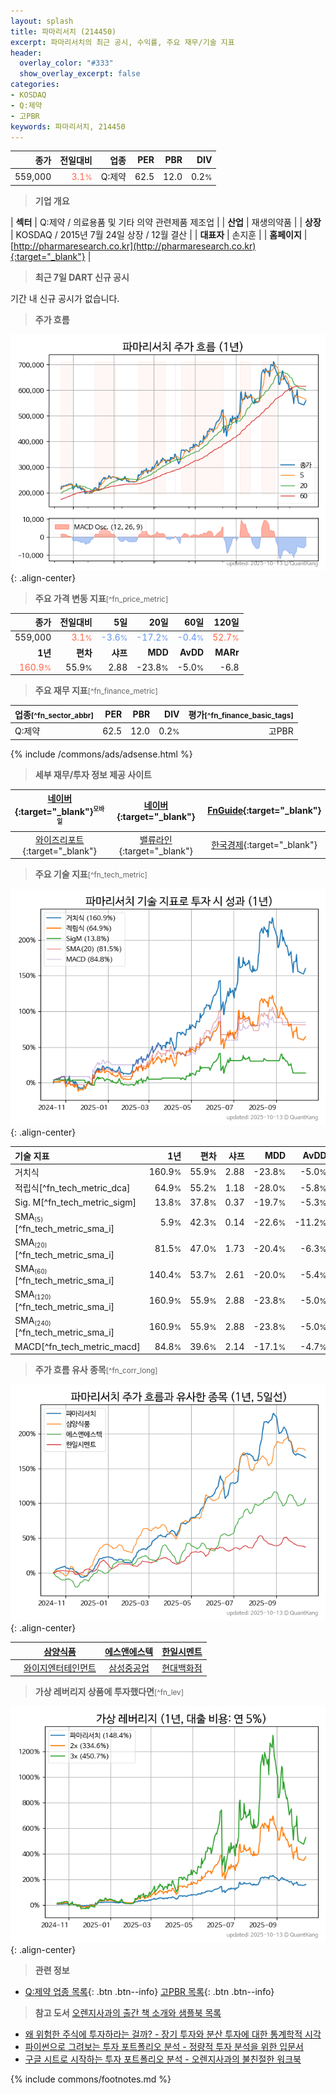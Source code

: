 ```yaml
---
layout: splash
title: 파마리서치 (214450)
excerpt: 파마리서치의 최근 공시, 수익률, 주요 재무/기술 지표
header:
  overlay_color: "#333"
  show_overlay_excerpt: false
categories:
- KOSDAQ
- Q:제약
- 고PBR
keywords: 파마리서치, 214450
---
```


| **종가** | **전일대비** | **업종** | **PER** | **PBR** | **DIV** |
| -------: | -----------: | -------: | ------: | ------: | ------: |
| 559,000 | <span style="color: tomato">3.1<small>%</small></span> | Q:제약 | 62.5 | 12.0 | 0.2<small>%</small> |

<!-- more -->


> **기업 개요**<a id="company"></a>

| <span style="white-space:nowrap;">**섹터**</span> | Q:제약 / 의료용품 및 기타 의약 관련제품 제조업 |
| <span style="white-space:nowrap;">**산업**</span> | 재생의약품 |
| <span style="white-space:nowrap;">**상장**</span> | KOSDAQ / 2015년 7월 24일 상장 / 12월 결산 |
| <span style="white-space:nowrap;">**대표자**</span> | 손지훈 |
| <span style="white-space:nowrap;">**홈페이지**</span> | [http://pharmaresearch.co.kr](http://pharmaresearch.co.kr){:target="_blank"} |


> **최근 7일 DART 신규 공시**<a id="dart"></a>

기간 내 신규 공시가 없습니다.


> **주가 흐름**<a id="price"></a>

![214450](/stock/images/214450.png){: .align-center}


> **주요 가격 변동 지표**<small>[^fn_price_metric]</small>

| **종가** | **전일대비** | **5일** | **20일** | **60일** | **120일** |
| -------: | -----------: | ------: | -------: | -------: | --------: |
| 559,000 | <span style="color: tomato">3.1<small>%</small></span> | <span style="color: cornflowerblue">-3.6<small>%</small></span> | <span style="color: cornflowerblue">-17.2<small>%</small></span> | <span style="color: cornflowerblue">-0.4<small>%</small></span> | <span style="color: tomato">52.7<small>%</small></span> |
| **1년** | **편차** | **샤프** | **MDD** | **AvDD** | **MARr** |
| <span style="color: tomato">160.9<small>%</small></span> | 55.9<small>%</small> | 2.88 | -23.8<small>%</small> | -5.0<small>%</small> | -6.8 |


> **주요 재무 지표**<small>[^fn_finance_metric]</small>

| **업종**<small>[^fn_sector_abbr]</small> | **PER** | **PBR** | **DIV** | **평가**<small>[^fn_finance_basic_tags]</small> |
| :--------------------------------------- | ------: | ------: | ------: | ----------------------------------------------: |
| Q:제약 | 62.5 | 12.0 | 0.2<small>%</small> | 고PBR |



{% include /commons/ads/adsense.html %}

> **세부 재무/투자 정보 제공 사이트**

| [네이버](https://m.stock.naver.com/domestic/stock/214450/finance/summary){:target="_blank"}<sup><small>모바일</small></sup> | [네이버](https://finance.naver.com/item/coinfo.naver?code=214450){:target="_blank"} | [FnGuide](https://comp.fnguide.com/SVO2/ASP/SVD_Invest.asp?gicode=A214450&MenuYn=Y){:target="_blank"} |
| :---: | :---: | :---: |
| [와이즈리포트](https://comp.wisereport.co.kr/company/c1040001.aspx?cmp_cd=214450){:target="_blank"} | [밸류라인](https://www.valueline.co.kr/finance/summary/214450){:target="_blank"} | [한국경제](https://markets.hankyung.com/stock/214450/financial-summary){:target="_blank"} |


> **주요 기술 지표**<small>[^fn_tech_metric]</small>


![214450](/stock/images/214450_tech.png){: .align-center}

| **기술 지표** | **1년** | **편차** | **샤프** | **MDD** | **AvDD** |
| :------------ | ------: | -----------: | -------: | ------: | -------: |
| 거치식 | 160.9<small>%</small> | 55.9<small>%</small> | 2.88 | -23.8<small>%</small> | -5.0<small>%</small> |
| 적립식[^fn_tech_metric_dca] | 64.9<small>%</small> | 55.2<small>%</small> | 1.18 | -28.0<small>%</small> | -5.8<small>%</small> |
| Sig. M[^fn_tech_metric_sigm] | 13.8<small>%</small> | 37.8<small>%</small> | 0.37 | -19.7<small>%</small> | -5.3<small>%</small> |
| SMA<small><sub>(5)</sub></small>[^fn_tech_metric_sma_i] | 5.9<small>%</small> | 42.3<small>%</small> | 0.14 | -22.6<small>%</small> | -11.2<small>%</small> |
| SMA<small><sub>(20)</sub></small>[^fn_tech_metric_sma_i] | 81.5<small>%</small> | 47.0<small>%</small> | 1.73 | -20.4<small>%</small> | -6.3<small>%</small> |
| SMA<small><sub>(60)</sub></small>[^fn_tech_metric_sma_i] | 140.4<small>%</small> | 53.7<small>%</small> | 2.61 | -20.0<small>%</small> | -5.4<small>%</small> |
| SMA<small><sub>(120)</sub></small>[^fn_tech_metric_sma_i] | 160.9<small>%</small> | 55.9<small>%</small> | 2.88 | -23.8<small>%</small> | -5.0<small>%</small> |
| SMA<small><sub>(240)</sub></small>[^fn_tech_metric_sma_i] | 160.9<small>%</small> | 55.9<small>%</small> | 2.88 | -23.8<small>%</small> | -5.0<small>%</small> |
| MACD[^fn_tech_metric_macd] | 84.8<small>%</small> | 39.6<small>%</small> | 2.14 | -17.1<small>%</small> | -4.7<small>%</small> |


> **주가 흐름 유사 종목**<a id="corr"></a><small>[^fn_corr_long]</small>

![214450](/stock/images/214450_corr.png){: .align-center}

|       | [삼양식품](/003230/) | [에스앤에스텍](/101490/) | [한일시멘트](/300720/) |
| :---: | :------------------------------------: | :------------------------------------: | :------------------------------------: |
|       | [와이지엔터테인먼트](/122870/) | [삼성중공업](/010140/) | [현대백화점](/069960/) |


> **가상 레버리지 상품에 투자했다면**<a id="2x"></a><small>[^fn_lev]</small>

![214450](/stock/images/214450_2x.png){: .align-center}


> **관련 정보**

- [Q:제약 업종 목록](/stats/sector/kosdaq_업종_제약_종목/){: .btn .btn--info} [고PBR 목록](/fn/fn_high_pbr/){: .btn .btn--info}

> **참고 도서** [오렌지사과의 출간 책 소개와 샘플북 목록](https://kongdori.tistory.com/691)

- [왜 위험한 주식에 투자하라는 걸까? - 장기 투자와 분산 투자에 대한 통계학적 시각](https://kongdori.tistory.com/421)
- [파이썬으로 그려보는 투자 포트폴리오 분석  - 정량적 투자 분석을 위한 입문서](https://kongdori.tistory.com/643)
- [구글 시트로 시작하는 투자 포트폴리오 분석 - 오렌지사과의 불친절한 워크북](https://kongdori.tistory.com/449)


{% include commons/footnotes.md %}